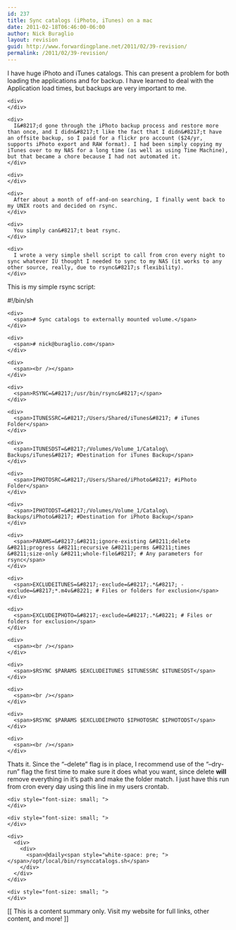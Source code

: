 ```yaml
---
id: 237
title: Sync catalogs (iPhoto, iTunes) on a mac
date: 2011-02-18T06:46:00-06:00
author: Nick Buraglio
layout: revision
guid: http://www.forwardingplane.net/2011/02/39-revision/
permalink: /2011/02/39-revision/
---
```

<div>
  <div>
    <div>
      I have huge iPhoto and iTunes catalogs. This can present a problem for both loading the applications and for backup. I have learned to deal with the Application load times, but backups are very important to me.
    </div>
    
    <div>
    </div>
    
    <div>
      I&#8217;d gone through the iPhoto backup process and restore more than once, and I didn&#8217;t like the fact that I didn&#8217;t have an offsite backup, so I paid for a flickr pro account ($24/yr, supports iPhoto export and RAW format). I had been simply copying my iTunes over to my NAS for a long time (as well as using Time Machine), but that became a chore because I had not automated it.
    </div>
    
    <div>
    </div>
    
    <div>
      After about a month of off-and-on searching, I finally went back to my UNIX roots and decided on rsync.
    </div>
    
    <div>
      You simply can&#8217;t beat rsync.
    </div>
    
    <div>
      I wrote a very simple shell script to call from cron every night to sync whatever IU thought I needed to sync to my NAS (it works to any other source, really, due to rsync&#8217;s flexibility).
    </div>
  </div>
</div>

<div>
  This is my simple rsync script:
</div>

<div>
  </p> 
  
  <div style="font-size: small; ">
  </div>
  
  <div>
    <div>
      <span>#!/bin/sh</span>
    </div>
    
    <div>
      <span># Sync catalogs to externally mounted volume.</span>
    </div>
    
    <div>
      <span># nick@buraglio.com</span>
    </div>
    
    <div>
      <span><br /></span>
    </div>
    
    <div>
      <span>RSYNC=&#8217;/usr/bin/rsync&#8217;</span>
    </div>
    
    <div>
      <span>ITUNESSRC=&#8217;/Users/Shared/iTunes&#8217; # iTunes Folder</span>
    </div>
    
    <div>
      <span>ITUNESDST=&#8217;/Volumes/Volume_1/Catalog\ Backups/iTunes&#8217; #Destination for iTunes Backup</span>
    </div>
    
    <div>
      <span>IPHOTOSRC=&#8217;/Users/Shared/iPhoto&#8217; #iPhoto Folder</span>
    </div>
    
    <div>
      <span>IPHOTODST=&#8217;/Volumes/Volume_1/Catalog\ Backups/iPhoto&#8217; #Destination for iPhoto Backup</span>
    </div>
    
    <div>
      <span>PARAMS=&#8217;&#8211;ignore-existing &#8211;delete &#8211;progress &#8211;recursive &#8211;perms &#8211;times &#8211;size-only &#8211;whole-file&#8217; # Any parameters for rsync</span>
    </div>
    
    <div>
      <span>EXCLUDEITUNES=&#8217;-exclude=&#8217;.*&#8217; -exclude=&#8217;*.m4v&#8221; # Files or folders for exclusion</span>
    </div>
    
    <div>
      <span>EXCLUDEIPHOTO=&#8217;-exclude=&#8217;.*&#8221; # Files or folders for exclusion</span>
    </div>
    
    <div>
      <span><br /></span>
    </div>
    
    <div>
      <span>$RSYNC $PARAMS $EXCLUDEITUNES $ITUNESSRC $ITUNESDST</span>
    </div>
    
    <div>
      <span><br /></span>
    </div>
    
    <div>
      <span>$RSYNC $PARAMS $EXCLUDEIPHOTO $IPHOTOSRC $IPHOTODST</span>
    </div>
    
    <div>
      <span><br /></span>
    </div>
  </div>
  
  <div>
    <div>
      <span>Thats it. Since the &#8220;&#8211;delete&#8221; flag is in place, I recommend use of the &#8220;&#8211;dry-run&#8221; flag the first time to make sure it does what you want, since delete <b>will</b> remove everything in it&#8217;s path and make the folder match. I just have this run from cron every day using this line in my users crontab.</span>
    </div>
    
    <div style="font-size: small; ">
    </div>
    
    <div style="font-size: small; ">
    </div>
    
    <div>
      <div>
        <div>
          <span>@daily<span style="white-space: pre; "> </span>/opt/local/bin/rsynccatalogs.sh</span>
        </div>
      </div>
    </div>
    
    <div style="font-size: small; ">
    </div>
  </div>
  
  <div>
  </div>
</div>

<div>
  [[ This is a content summary only. Visit my website for full links, other content, and more! ]]
</div>